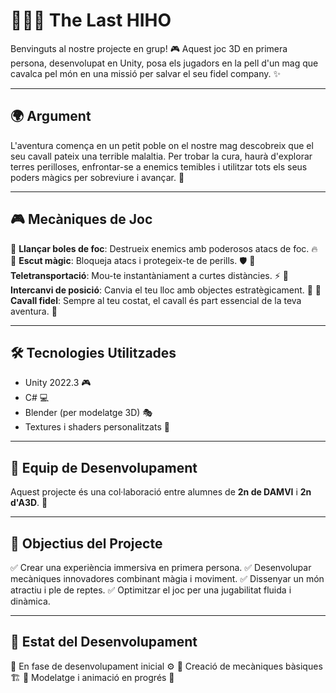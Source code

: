 # 🧙‍♂️🏇 The Last HIHO

Benvinguts al nostre projecte en grup! 🎮 Aquest joc 3D en primera persona, desenvolupat en Unity, posa els jugadors en la pell d'un mag que cavalca pel món en una missió per salvar el seu fidel company. ✨

---

## 🌍 Argument
L'aventura comença en un petit poble on el nostre mag descobreix que el seu cavall pateix una terrible malaltia. Per trobar la cura, haurà d'explorar terres perilloses, enfrontar-se a enemics temibles i utilitzar tots els seus poders màgics per sobreviure i avançar. 💫

---

## 🎮 Mecàniques de Joc
🔹 **Llançar boles de foc**: Destrueix enemics amb poderosos atacs de foc. 🔥
🔹 **Escut màgic**: Bloqueja atacs i protegeix-te de perills. 🛡️
🔹 **Teletransportació**: Mou-te instantàniament a curtes distàncies. ⚡
🔹 **Intercanvi de posició**: Canvia el teu lloc amb objectes estratègicament. 🔄
🔹 **Cavall fidel**: Sempre al teu costat, el cavall és part essencial de la teva aventura. 🏇

---

## 🛠️ Tecnologies Utilitzades
- Unity 2022.3 🎮
- C# 💻
- Blender (per modelatge 3D) 🎭
- Textures i shaders personalitzats 🎨

---

## 👥 Equip de Desenvolupament
Aquest projecte és una col·laboració entre alumnes de **2n de DAMVI** i **2n d'A3D**. 🚀

---

## 📌 Objectius del Projecte
✅ Crear una experiència immersiva en primera persona.
✅ Desenvolupar mecàniques innovadores combinant màgia i moviment.
✅ Dissenyar un món atractiu i ple de reptes.
✅ Optimitzar el joc per una jugabilitat fluida i dinàmica.

---

## 🚀 Estat del Desenvolupament
🔹 En fase de desenvolupament inicial ⚙️
🔹 Creació de mecàniques bàsiques 🏗️
🔹 Modelatge i animació en progrés 🎨
